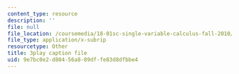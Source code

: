 ```yaml
---
content_type: resource
description: ''
file: null
file_location: /coursemedia/18-01sc-single-variable-calculus-fall-2010/9e7bc0e2d80456a889dffe83d8dfbbe4_7K1sB05pE0A.vtt
file_type: application/x-subrip
resourcetype: Other
title: 3play caption file
uid: 9e7bc0e2-d804-56a8-89df-fe83d8dfbbe4
---
```


